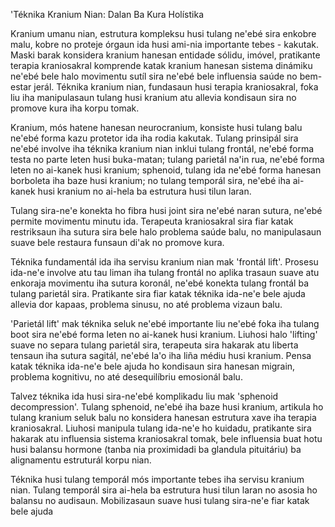 'Téknika Kranium Nian: Dalan Ba Kura Holístika

Kranium umanu nian, estrutura kompleksu husi tulang ne'ebé sira enkobre malu, kobre no proteje órgaun ida husi ami-nia importante tebes - kakutak. Maski barak konsidera kranium hanesan entidade sólidu, imóvel, pratikante terapia kraniosakral komprende katak kranium hanesan sistema dinámiku ne'ebé bele halo movimentu sutíl sira ne'ebé bele influensia saúde no bem-estar jerál. Téknika kranium nian, fundasaun husi terapia kraniosakral, foka liu iha manipulasaun tulang husi kranium atu allevia kondisaun sira no promove kura iha korpu tomak.

Kranium, mós hatene hanesan neurocranium, konsiste husi tulang balu ne'ebé forma kazu protetor ida iha rodia kakutak. Tulang prinsipál sira ne'ebé involve iha téknika kranium nian inklui tulang frontál, ne'ebé forma testa no parte leten husi buka-matan; tulang parietál na'in rua, ne'ebé forma leten no ai-kanek husi kranium; sphenoid, tulang ida ne'ebé forma hanesan borboleta iha baze husi kranium; no tulang temporál sira, ne'ebé iha ai-kanek husi kranium no ai-hela ba estrutura husi tilun laran.

Tulang sira-ne'e konekta ho fibra husi joint sira ne'ebé naran sutura, ne'ebé permite movimentu minutu ida. Terapeuta kraniosakral sira fiar katak restriksaun iha sutura sira bele halo problema saúde balu, no manipulasaun suave bele restaura funsaun di'ak no promove kura.

Téknika fundamentál ida iha servisu kranium nian mak 'frontál lift'. Prosesu ida-ne'e involve atu tau liman iha tulang frontál no aplika trasaun suave atu enkoraja movimentu iha sutura koronál, ne'ebé konekta tulang frontál ba tulang parietál sira. Pratikante sira fiar katak téknika ida-ne'e bele ajuda allevia dor kapaas, problema sinusu, no até problema vizaun balu.

'Parietál lift' mak téknika seluk ne'ebé importante liu ne'ebé foka iha tulang boot sira ne'ebé forma leten no ai-kanek husi kranium. Liuhosi halo 'lifting' suave no separa tulang parietál sira, terapeuta sira hakarak atu liberta tensaun iha sutura sagitál, ne'ebé la'o iha liña médiu husi kranium. Pensa katak téknika ida-ne'e bele ajuda ho kondisaun sira hanesan migrain, problema kognitivu, no até desequilíbriu emosionál balu.

Talvez téknika ida husi sira-ne'ebé komplikadu liu mak 'sphenoid decompression'. Tulang sphenoid, ne'ebé iha baze husi kranium, artikula ho tulang kranium seluk balu no konsidera hanesan estrutura xave iha terapia kraniosakral. Liuhosi manipula tulang ida-ne'e ho kuidadu, pratikante sira hakarak atu influensia sistema kraniosakral tomak, bele influensia buat hotu husi balansu hormone (tanba nia proximidadi ba glandula pituitáriu) ba alignamentu estruturál korpu nian.

Téknika husi tulang temporál mós importante tebes iha servisu kranium nian. Tulang temporál sira ai-hela ba estrutura husi tilun laran no asosia ho balansu no audisaun. Mobilizasaun suave husi tulang sira-ne'e fiar katak bele ajuda